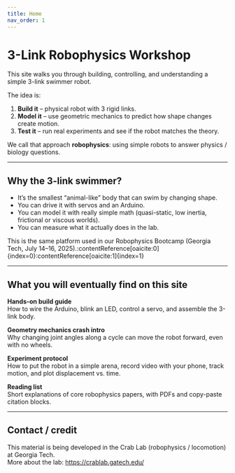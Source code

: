```yaml
---
title: Home
nav_order: 1
---
```


# 3-Link Robophysics Workshop

This site walks you through building, controlling, and understanding a simple 3-link swimmer robot.

The idea is:
1. **Build it** – physical robot with 3 rigid links.
2. **Model it** – use geometric mechanics to predict how shape changes create motion.
3. **Test it** – run real experiments and see if the robot matches the theory.

We call that approach **robophysics**: using simple robots to answer physics / biology questions.

---

## Why the 3-link swimmer?
- It’s the smallest “animal-like” body that can swim by changing shape.
- You can drive it with servos and an Arduino.
- You can model it with really simple math (quasi-static, low inertia, frictional or viscous worlds).
- You can measure what it actually does in the lab.

This is the same platform used in our Robophysics Bootcamp (Georgia Tech, July 14–16, 2025).:contentReference[oaicite:0]{index=0}:contentReference[oaicite:1]{index=1}

---

## What you will eventually find on this site
**Hands-on build guide**  
How to wire the Arduino, blink an LED, control a servo, and assemble the 3-link body.

**Geometry mechanics crash intro**  
Why changing joint angles along a cycle can move the robot forward, even with no wheels.

**Experiment protocol**  
How to put the robot in a simple arena, record video with your phone, track motion, and plot displacement vs. time.

**Reading list**  
Short explanations of core robophysics papers, with PDFs and copy-paste citation blocks.


---

## Contact / credit
This material is being developed in the Crab Lab (robophysics / locomotion) at Georgia Tech.  
More about the lab: https://crablab.gatech.edu/
